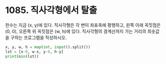 # 1085. 직사각형에서 탈출

한수는 지금 (x, y)에 있다. 직사각형은 각 변이 좌표축에 평행하고, 왼쪽 아래 꼭짓점은 (0, 0), 오른쪽 위 꼭짓점은 (w, h)에 있다. 직사각형의 경계선까지 가는 거리의 최솟값을 구하는 프로그램을 작성하시오.

```python
x, y, w, h = map(int, input().split())
lst = [x-0, w-x, y-0, h-y]
print(min(lst))
```


